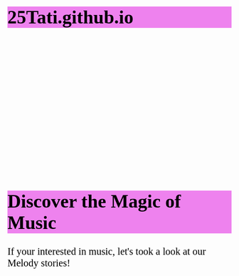 # 25Tati.github.io
<!DOCTYPE html>
<html>
<head>
<style>
h1 {
  color: black; 
  font-family: Times new Roman;
  font-size: 300%;
  background-color: violet  
}
p {
  color: black;
  font-family: calibri;
  font-size: 160%;
}
</style>

<canvas id="4__chartid" width="835" height="417" style="display: block; height: 278px; width: 557px;" class="chartjs-render-monitor"></canvas> 

</head>
<body>

<h1>Discover the Magic of Music</h1>
<p>If your interested in music, let's took a look at our Melody stories!</p>

</body>
</html>
